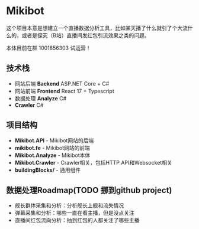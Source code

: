 # Mikibot

这个项目本意是想建立一个直播数据分析工具，比如某天播了什么就引了个大流什么的，或者是探究（B站）直播间发红包引流效果之类的问题。

本体目前在群 1001856303 试运营！

## 技术栈
- 网站后端 **Backend** ASP.NET Core + C#
- 网站前端 **Frontend** React 17 + Typescript
- 数据处理 **Analyze** C#
- **Crawler** C#

## 项目结构
- **Mikibot.API** - Mikibot网站的后端
- **mikibot.fe** - Mikibot网站的前端
- **Mikibot.Analyze** - Mikibot本体
- **Mikibot.Crawler** - Crawler相关，包括HTTP API和Websocket相关
- **buildingBlocks/** - 通用组件

## 数据处理Roadmap(TODO 挪到github project)
- 舰长群体采集和分析：分析舰长上舰和流失情况
- 弹幕采集和分析：哪些一直在看主播，但是没点关注
- 直播间红包流向分析：抽到红包的人都关注了哪些主播

